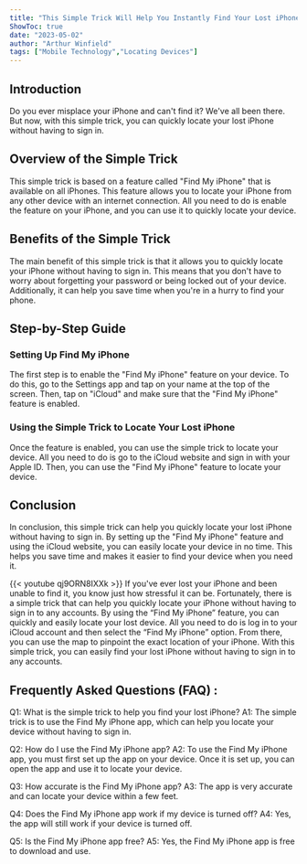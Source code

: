 ```yaml
---
title: "This Simple Trick Will Help You Instantly Find Your Lost iPhone - No Sign In Required!"
ShowToc: true 
date: "2023-05-02"
author: "Arthur Winfield" 
tags: ["Mobile Technology","Locating Devices"]
---
```

## Introduction

Do you ever misplace your iPhone and can't find it? We've all been there. But now, with this simple trick, you can quickly locate your lost iPhone without having to sign in.

## Overview of the Simple Trick

This simple trick is based on a feature called "Find My iPhone" that is available on all iPhones. This feature allows you to locate your iPhone from any other device with an internet connection. All you need to do is enable the feature on your iPhone, and you can use it to quickly locate your device.

## Benefits of the Simple Trick

The main benefit of this simple trick is that it allows you to quickly locate your iPhone without having to sign in. This means that you don't have to worry about forgetting your password or being locked out of your device. Additionally, it can help you save time when you're in a hurry to find your phone.

## Step-by-Step Guide

### Setting Up Find My iPhone

The first step is to enable the "Find My iPhone" feature on your device. To do this, go to the Settings app and tap on your name at the top of the screen. Then, tap on "iCloud" and make sure that the "Find My iPhone" feature is enabled.

### Using the Simple Trick to Locate Your Lost iPhone

Once the feature is enabled, you can use the simple trick to locate your device. All you need to do is go to the iCloud website and sign in with your Apple ID. Then, you can use the "Find My iPhone" feature to locate your device.

## Conclusion

In conclusion, this simple trick can help you quickly locate your lost iPhone without having to sign in. By setting up the "Find My iPhone" feature and using the iCloud website, you can easily locate your device in no time. This helps you save time and makes it easier to find your device when you need it.

{{< youtube qj9ORN8IXXk >}} 
If you've ever lost your iPhone and been unable to find it, you know just how stressful it can be. Fortunately, there is a simple trick that can help you quickly locate your iPhone without having to sign in to any accounts. By using the “Find My iPhone” feature, you can quickly and easily locate your lost device. All you need to do is log in to your iCloud account and then select the “Find My iPhone” option. From there, you can use the map to pinpoint the exact location of your iPhone. With this simple trick, you can easily find your lost iPhone without having to sign in to any accounts.

## Frequently Asked Questions (FAQ) :
Q1: What is the simple trick to help you find your lost iPhone?
A1: The simple trick is to use the Find My iPhone app, which can help you locate your device without having to sign in.

Q2: How do I use the Find My iPhone app?
A2: To use the Find My iPhone app, you must first set up the app on your device. Once it is set up, you can open the app and use it to locate your device.

Q3: How accurate is the Find My iPhone app?
A3: The app is very accurate and can locate your device within a few feet.

Q4: Does the Find My iPhone app work if my device is turned off?
A4: Yes, the app will still work if your device is turned off.

Q5: Is the Find My iPhone app free?
A5: Yes, the Find My iPhone app is free to download and use.


